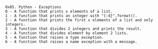 	0x05. Python - Exceptions
	0 - A function that prints x elements of a list.
	1 - A function that prints an integer with "{:d}".format().
	2 - A function that prints the first x elements of a list and only integers.
	3 - A function that divides 2 integers and prints the result.
	4 - A function that divides element by element 2 lists.
	5 - A function that raises a type exception.
	6 - A function that raises a name exception with a message.
